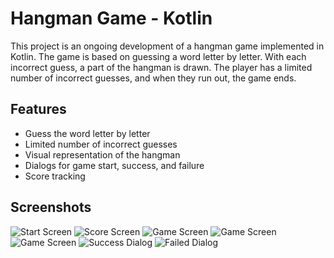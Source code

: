 # Hangman Game - Kotlin

This project is an ongoing development of a hangman game implemented in Kotlin. The game is based on guessing a word letter by letter. With each incorrect guess, a part of the hangman is drawn. The player has a limited number of incorrect guesses, and when they run out, the game ends.

## Features
- Guess the word letter by letter
- Limited number of incorrect guesses
- Visual representation of the hangman
- Dialogs for game start, success, and failure
- Score tracking

## Screenshots
![Start Screen](screenshots/ss1.jpg)
![Score Screen](screenshots/ss2.jpg)
![Game Screen](screenshots/ss3.jpg)
![Game Screen](screenshots/ss4.jpg)
![Game Screen](screenshots/ss5.jpg)
![Success Dialog](screenshots/ss6.jpg)
![Failed Dialog](screenshots/ss7.jpg)

